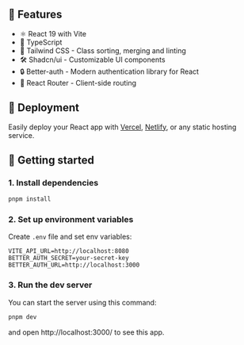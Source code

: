 ## 🎉 Features
- ⚛️ React 19 with Vite
- 📘 TypeScript
- 🎨 Tailwind CSS - Class sorting, merging and linting
- 🛠️ Shadcn/ui - Customizable UI components
- 🔒 Better-auth - Modern authentication library for React
- 🚀 React Router - Client-side routing

## 🚀 Deployment
Easily deploy your React app with <a href="https://vercel.com/">Vercel</a>, <a href="https://netlify.com/">Netlify</a>, or any static hosting service.

## 🎯 Getting started
### 1. Install dependencies

```bash
pnpm install
```

### 2. Set up environment variables
Create `.env` file and set env variables:

```env
VITE_API_URL=http://localhost:8080
BETTER_AUTH_SECRET=your-secret-key
BETTER_AUTH_URL=http://localhost:3000
```

### 3. Run the dev server

You can start the server using this command:

```bash
pnpm dev
```

and open http://localhost:3000/ to see this app.
